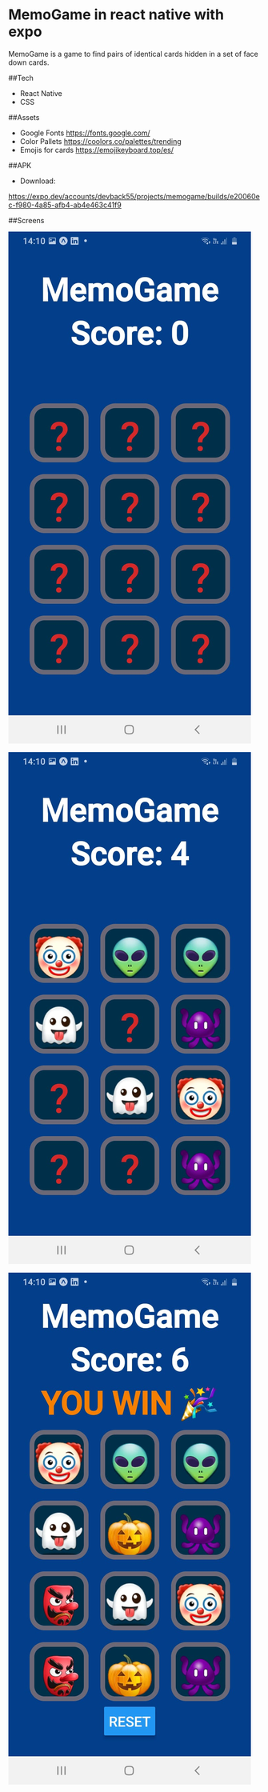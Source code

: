 # MemoGame in react native with expo
MemoGame is a game to find pairs of identical cards hidden in a set of face down cards.

##Tech

- React Native
- CSS

##Assets

- Google Fonts https://fonts.google.com/
- Color Pallets https://coolors.co/palettes/trending
- Emojis for cards https://emojikeyboard.top/es/

##APK
- Download:

https://expo.dev/accounts/devback55/projects/memogame/builds/e20060ec-f980-4a85-afb4-ab4e463c41f9

##Screens

![MemoGame inicio](/assets/memogame-1.jpeg)

![MemoGame jugando](/assets/memogame-2.jpeg)

![MemoGame You Win!](/assets/memogame-3.jpeg)

